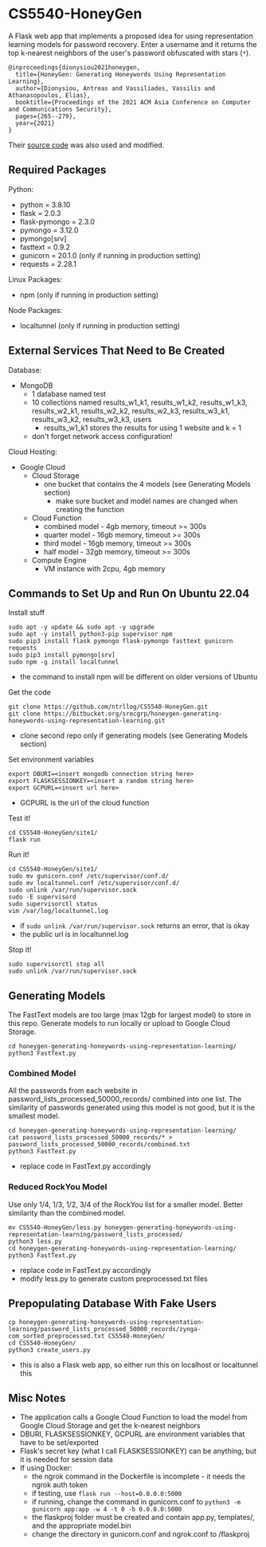 # CS5540-HoneyGen

A Flask web app that implements a proposed idea for using representation learning models for password recovery. Enter a username and it returns the top k-nearest neighbors of the user's password obfuscated with stars (`*`).

```
@inproceedings{dionysiou2021honeygen,
  title={HoneyGen: Generating Honeywords Using Representation Learning},
  author={Dionysiou, Antreas and Vassiliades, Vassilis and Athanasopoulos, Elias},
  booktitle={Proceedings of the 2021 ACM Asia Conference on Computer and Communications Security},
  pages={265--279},
  year={2021}
}
```

Their [source code](https://bitbucket.org/srecgrp/honeygen-generating-honeywords-using-representation-learning/src/master/) was also used and modified.

## Required Packages
Python:
* python = 3.8.10
* flask = 2.0.3
* flask-pymongo = 2.3.0
* pymongo = 3.12.0
* pymongo[srv]
* fasttext = 0.9.2
* gunicorn = 20.1.0 (only if running in production setting)
* requests = 2.28.1

Linux Packages:
* npm (only if running in production setting)

Node Packages:
* localtunnel (only if running in production setting)

## External Services That Need to Be Created
Database:
* MongoDB
  * 1 database named test
  * 10 collections named results_w1_k1, results_w1_k2, results_w1_k3, results_w2_k1, results_w2_k2, results_w2_k3, results_w3_k1, results_w3_k2, results_w3_k3, users
    * results_w1_k1 stores the results for using 1 website and k = 1
  * don't forget network access configuration!

Cloud Hosting:
* Google Cloud
  * Cloud Storage
    * one bucket that contains the 4 models (see Generating Models section)
      * make sure bucket and model names are changed when creating the function
  * Cloud Function
    * combined model - 4gb memory, timeout >= 300s
    * quarter model - 16gb memory, timeout >= 300s
    * third model - 16gb memory, timeout >= 300s
    * half model - 32gb memory, timeout >= 300s
  * Compute Engine
    * VM instance with 2cpu, 4gb memory

## Commands to Set Up and Run On Ubuntu 22.04
Install stuff
```
sudo apt -y update && sudo apt -y upgrade
sudo apt -y install python3-pip supervisor npm
sudo pip3 install flask pymongo flask-pymongo fasttext gunicorn requests
sudo pip3 install pymongo[srv]
sudo npm -g install localtunnel
```
  * the command to install npm will be different on older versions of Ubuntu

Get the code
```
git clone https://github.com/ntrllog/CS5540-HoneyGen.git
git clone https://bitbucket.org/srecgrp/honeygen-generating-honeywords-using-representation-learning.git
```
  * clone second repo only if generating models (see Generating Models section)

Set environment variables
```
export DBURI=<insert mongodb connection string here>
export FLASKSESSIONKEY=<insert a random string here>
export GCPURL=<insert url here>
```
  * GCPURL is the url of the cloud function

Test it!
```
cd CS5540-HoneyGen/site1/
flask run
```

Run it!
```
cd CS5540-HoneyGen/site1/
sudo mv gunicorn.conf /etc/supervisor/conf.d/
sudo mv localtunnel.conf /etc/supervisor/conf.d/
sudo unlink /var/run/supervisor.sock
sudo -E supervisord
sudo supervisorctl status
vim /var/log/localtunnel.log
```
  * if `sudo unlink /var/run/supervisor.sock` returns an error, that is okay
  * the public url is in localtunnel.log

Stop it!
```
sudo supervisorctl stop all
sudo unlink /var/run/supervisor.sock
```

## Generating Models
The FastText models are too large (max 12gb for largest model) to store in this repo. Generate models to run locally or upload to Google Cloud Storage.
```
cd honeygen-generating-honeywords-using-representation-learning/
python3 FastText.py
```

### Combined Model
All the passwords from each website in password_lists_processed_50000_records/ combined into one list. The similarity of passwords generated using this model is not good, but it is the smallest model.
```
cd honeygen-generating-honeywords-using-representation-learning/
cat password_lists_processed_50000_records/* > password_lists_processed_50000_records/combined.txt
python3 FastText.py
```
  * replace code in FastText.py accordingly

### Reduced RockYou Model
Use only 1/4, 1/3, 1/2, 3/4 of the RockYou list for a smaller model. Better similarity than the combined model.
```
mv CS5540-HoneyGen/less.py honeygen-generating-honeywords-using-representation-learning/password_lists_processed/
python3 less.py
cd honeygen-generating-honeywords-using-representation-learning/
python3 FastText.py
```
  * replace code in FastText.py accordingly
  * modify less.py to generate custom preprocessed.txt files

## Prepopulating Database With Fake Users
```
cp honeygen-generating-honeywords-using-representation-learning/password_lists_processed_50000_records/zynga-com_sorted_preprocessed.txt CS5540-HoneyGen/
cd CS5540-HoneyGen/
python3 create_users.py
```
  * this is also a Flask web app, so either run this on localhost or localtunnel this

## Misc Notes
* The application calls a Google Cloud Function to load the model from Google Cloud Storage and get the k-nearest neighbors
* DBURI, FLASKSESSIONKEY, GCPURL are environment variables that have to be set/exported
* Flask's secret key (what I call FLASKSESSIONKEY) can be anything, but it is needed for session data
* If using Docker:
  * the ngrok command in the Dockerfile is incomplete - it needs the ngrok auth token
  * if testing, use `flask run --host=0.0.0.0:5000`
  * if running, change the command in gunicorn.conf to `python3 -m gunicorn app:app -w 4 -t 0 -b 0.0.0.0:5000`
  * the flaskproj folder must be created and contain app.py, templates/, and the appropriate model.bin
  * change the directory in gunicorn.conf and ngrok.conf to /flaskproj
